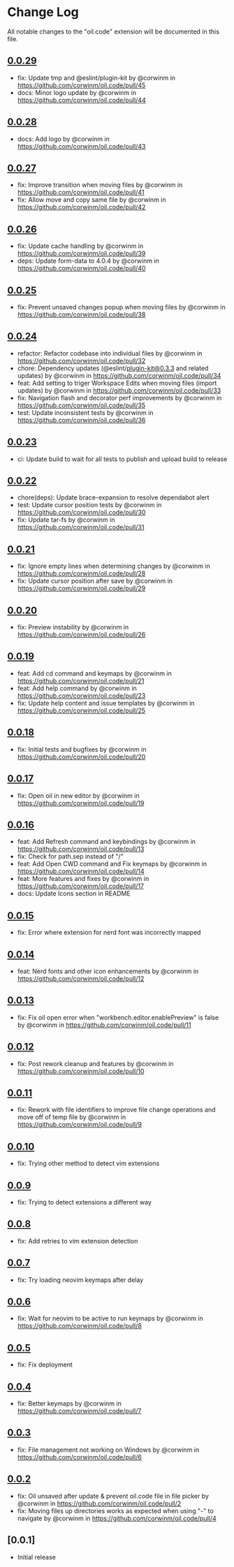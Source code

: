 # Change Log

All notable changes to the "oil.code" extension will be documented in this file.

## [0.0.29](https://github.com/corwinm/oil.code/compare/v0.0.28...v0.0.29)

- fix: Update tmp and @eslint/plugin-kit by @corwinm in https://github.com/corwinm/oil.code/pull/45
- docs: Minor logo update by @corwinm in https://github.com/corwinm/oil.code/pull/44

## [0.0.28](https://github.com/corwinm/oil.code/compare/v0.0.27...v0.0.28)

- docs: Add logo by @corwinm in https://github.com/corwinm/oil.code/pull/43

## [0.0.27](https://github.com/corwinm/oil.code/compare/v0.0.26...v0.0.27)

- fix: Improve transition when moving files by @corwinm in https://github.com/corwinm/oil.code/pull/41
- fix: Allow move and copy same file by @corwinm in https://github.com/corwinm/oil.code/pull/42

## [0.0.26](https://github.com/corwinm/oil.code/compare/v0.0.25...v0.0.26)

- fix: Update cache handling by @corwinm in https://github.com/corwinm/oil.code/pull/39
- deps: Update form-data to 4.0.4 by @corwinm in https://github.com/corwinm/oil.code/pull/40

## [0.0.25](https://github.com/corwinm/oil.code/compare/v0.0.24...v0.0.25)

- fix: Prevent unsaved changes popup when moving files by @corwinm in https://github.com/corwinm/oil.code/pull/38

## [0.0.24](https://github.com/corwinm/oil.code/compare/v0.0.23...v0.0.24)

- refactor: Refactor codebase into individual files by @corwinm in https://github.com/corwinm/oil.code/pull/32
- chore: Dependency updates (@eslint/plugin-kit@0.3.3 and related updates) by @corwinm in https://github.com/corwinm/oil.code/pull/34
- feat: Add setting to triger Workspace Edits when moving files (import updates) by @corwinm in https://github.com/corwinm/oil.code/pull/33
- fix: Navigation flash and decorator perf improvements by @corwinm in https://github.com/corwinm/oil.code/pull/35
- test: Update inconsistent tests by @corwinm in https://github.com/corwinm/oil.code/pull/36

## [0.0.23](https://github.com/corwinm/oil.code/compare/v0.0.22...v0.0.23)

- ci: Update build to wait for all tests to publish and upload build to release

## [0.0.22](https://github.com/corwinm/oil.code/compare/v0.0.21...v0.0.22)

- chore(deps): Update brace-expansion to resolve dependabot alert
- test: Update cursor position tests by @corwinm in https://github.com/corwinm/oil.code/pull/30
- fix: Update tar-fs by @corwinm in https://github.com/corwinm/oil.code/pull/31

## [0.0.21](https://github.com/corwinm/oil.code/compare/v0.0.20...v0.0.21)

- fix: Ignore empty lines when determining changes by @corwinm in https://github.com/corwinm/oil.code/pull/28
- fix: Update cursor position after save by @corwinm in https://github.com/corwinm/oil.code/pull/29

## [0.0.20](https://github.com/corwinm/oil.code/compare/v0.0.19...v0.0.20)

- fix: Preview instability by @corwinm in https://github.com/corwinm/oil.code/pull/26

## [0.0.19](https://github.com/corwinm/oil.code/compare/v0.0.18...v0.0.19)

- feat: Add cd command and keymaps by @corwinm in https://github.com/corwinm/oil.code/pull/21
- feat: Add help command by @corwinm in https://github.com/corwinm/oil.code/pull/23
- fix: Update help content and issue templates by @corwinm in https://github.com/corwinm/oil.code/pull/25

## [0.0.18](https://github.com/corwinm/oil.code/compare/v0.0.17...v0.0.18)

- fix: Initial tests and bugfixes by @corwinm in https://github.com/corwinm/oil.code/pull/20

## [0.0.17](https://github.com/corwinm/oil.code/compare/v0.0.16...v0.0.17)

- fix: Open oil in new editor by @corwinm in https://github.com/corwinm/oil.code/pull/19

## [0.0.16](https://github.com/corwinm/oil.code/compare/v0.0.15...v0.0.16)

- feat: Add Refresh command and keybindings by @corwinm in https://github.com/corwinm/oil.code/pull/13
- fix: Check for path.sep instead of "/"
- feat: Add Open CWD command and Fix keymaps by @corwinm in https://github.com/corwinm/oil.code/pull/14
- feat: More features and fixes by @corwinm in https://github.com/corwinm/oil.code/pull/17
- docs: Update Icons section in README

## [0.0.15](https://github.com/corwinm/oil.code/compare/v0.0.14...v0.0.15)

- fix: Error where extension for nerd font was incorrectly mapped

## [0.0.14](https://github.com/corwinm/oil.code/compare/v0.0.13...v0.0.14)

- feat: Nerd fonts and other icon enhancements by @corwinm in https://github.com/corwinm/oil.code/pull/12

## [0.0.13](https://github.com/corwinm/oil.code/compare/v0.0.12...v0.0.13)

- fix: Fix oil open error when "workbench.editor.enablePreview" is false by @corwinm in https://github.com/corwinm/oil.code/pull/11

## [0.0.12](https://github.com/corwinm/oil.code/compare/v0.0.11...v0.0.12)

- fix: Post rework cleanup and features by @corwinm in https://github.com/corwinm/oil.code/pull/10

## [0.0.11](https://github.com/corwinm/oil.code/compare/v0.0.10...v0.0.11)

- fix: Rework with file identifiers to improve file change operations and move off of temp file by @corwinm in https://github.com/corwinm/oil.code/pull/9

## [0.0.10](https://github.com/corwinm/oil.code/compare/v0.0.9...v0.0.10)

- fix: Trying other method to detect vim extensions

## [0.0.9](https://github.com/corwinm/oil.code/compare/v0.0.8...v0.0.9)

- fix: Trying to detect extensions a different way

## [0.0.8](https://github.com/corwinm/oil.code/compare/v0.0.7...v0.0.8)

- fix: Add retries to vim extension detection

## [0.0.7](https://github.com/corwinm/oil.code/compare/v0.0.6...v0.0.7)

- fix: Try loading neovim keymaps after delay

## [0.0.6](https://github.com/corwinm/oil.code/compare/v0.0.5...v0.0.6)

- fix: Wait for neovim to be active to run keymaps by @corwinm in https://github.com/corwinm/oil.code/pull/8

## [0.0.5](https://github.com/corwinm/oil.code/compare/v0.0.4...v0.0.5)

- fix: Fix deployment

## [0.0.4](https://github.com/corwinm/oil.code/compare/v0.0.3...v0.0.4)

- fix: Better keymaps by @corwinm in https://github.com/corwinm/oil.code/pull/7

## [0.0.3](https://github.com/corwinm/oil.code/compare/v0.0.1...v0.0.2)

- fix: File management not working on Windows by @corwinm in https://github.com/corwinm/oil.code/pull/6

## [0.0.2](https://github.com/corwinm/oil.code/compare/v0.0.1...v0.0.2)

- fix: Oil unsaved after update & prevent oil.code file in file picker by @corwinm in https://github.com/corwinm/oil.code/pull/2
- fix: Moving files up directories works as expected when using "-" to navigate by @corwinm in https://github.com/corwinm/oil.code/pull/4

## [0.0.1]

- Initial release

